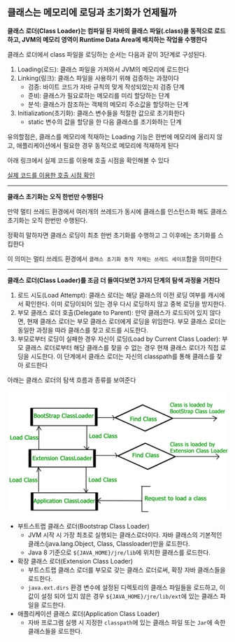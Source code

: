 ## 클래스는 메모리에 로딩과 초기화가 언제될까

<b>클래스 로더(Class Loader)는 컴파일 된 자바의 클래스 파일(.class)을 동적으로 로드하고, JVM의 메모리 영역이 Runtime Data Area에 배치하는 작업을 수행한다</b>

클래스 로더에서 class 파일을 로딩하는 순서는 다음과 같이 3단계로 구성된다.

1. Loading(로드): 클래스 파일을 가져와서 JVM의 메모리에 로드한다
2. Linking(링크): 클래스 파일을 사용하기 위해 검증하는 과정이다
    + 검증: 바이트 코드가 자바 규칙의 맞게 작성되었는지 검증 단계
    + 준비: 클래스가 필요로하는 메모리를 미리 할당하는 단계
    + 분석: 클래스가 참조하는 객체의 메모리 주소값을 할당하는 단계
3. Initialization(초기화): 클래스 변수들을 적절한 값으로 초기화한다
    + static 변수의 값을 할당을 한 다음 클래스를 초기화하는 단계

유의할점은, 클래스를 메모리에 적재하는 Loading 기능은 한번에 메모리에 올리지 않고, 애플리케이션에서 필요한 경우 동적으로 메모리에 적재하게 된다

아래 링크에서 실제 코드를 이용해 호출 시점을 확인해볼 수 있다

<a href="https://inpa.tistory.com/entry/JAVA-%E2%98%95-%ED%81%B4%EB%9E%98%EC%8A%A4%EB%8A%94-%EC%96%B8%EC%A0%9C-%EB%A9%94%EB%AA%A8%EB%A6%AC%EC%97%90-%EB%A1%9C%EB%94%A9-%EC%B4%88%EA%B8%B0%ED%99%94-%EB%90%98%EB%8A%94%EA%B0%80-%E2%9D%93#%ED%81%B4%EB%9E%98%EC%8A%A4_%EC%B4%88%EA%B8%B0%ED%99%94_%EC%A7%84%ED%96%89_%EC%88%9C%EC%84%9C">
실제 코드를 이용한 호출 시점 확인</a>


---
<b>클래스 초기화는 오직 한번만 수행된다</b>

만약 멀티 쓰레드 환경에서 여러개의 쓰레드가 동시에 클래스를 인스턴스화 해도 클래스 초기화는 오직 한번만 수행된다.

정확히 말하자면 클래스 로딩이 최초 한번 초기화를 수행하고 그 이후에는 초기화를 스킵한다

이 의미는 멀티 쓰레드 환경에서 `클래스 초기화 동작 자체는 쓰레드 세이프`함을 의미한다

---
<b>클래스 로더(Class Loader)를 조금 더 들여다보면 3가지 단계의 탐색 과정을 거친다</b>

1. 로드 시도(Load Attempt): 클래스 로더는 해당 클래스의 이전 로딩 여부를 캐시에서 확인한다. 이미 로딩이되어 있는 경우 다시 로딩하지 않고 중복 로딩을 방지한다.
2. 부모 클래스 로더 호출(Delegate to Parent): 만약 클래스가 로드되어 있지 않다면, 현재 클래스 로더는 부모 클래스 로더에게 로딩을 위임한다. 부모 클래스 로더는 동일한 과정을 따라 클래스를 찾고
   로드를 시도한다.
3. 부모로부터 로딩이 실패한 경우 자신이 로딩(Load by Current Class Loader): 부모 클래스 로더로부터 해당 클래스를 찾을 수 없는 경우 현재 클래스 로더가 직접 로딩을 시도한다. 이 단계에서
   클래스 로더는 자신의 classpath를 통해 클래스를 찾아 로드한다

아래는 클래스 로더의 탐색 흐름과 종류를 보여준다

![](../../images/JVMClassLoader.png)

+ 부트스트랩 클래스 로더(Bootstrap Class Loader)
    + JVM 시작 시 가장 최초로 실행되는 클래스로더이다. 자바 클래스의 기본적인 클래스(java.lang.Object, Class, Classloader)만을 로드한다.
    + Java 8 기준으로 `${JAVA_HOME}/jre/lib`에 위치한 클래스를 로드한다.
+ 확장 클래스 로더(Extension Class Loader)
    + 부트스트랩 클래스 로더를 부모로 갖는 클래스 로더로써, 확장 자바 클래스들을 로드한다.
    + `java.ext.dirs` 환경 변수에 설정된 디렉토리의 클래스 파일들을 로드하고, 이 값이 설정 되어 있지 않은 경우 `${JAVA_HOME}/jre/lib/ext`에 있는 클래스 파일을 로드한다.
+ 애플리케이션 클래스 로더(Application Class Loader)
    + 자바 프로그램 실행 시 지정한 `classpath`에 있는 클래스 파일 또는 `Jar`에 속한 클래스들을 로드한다.


